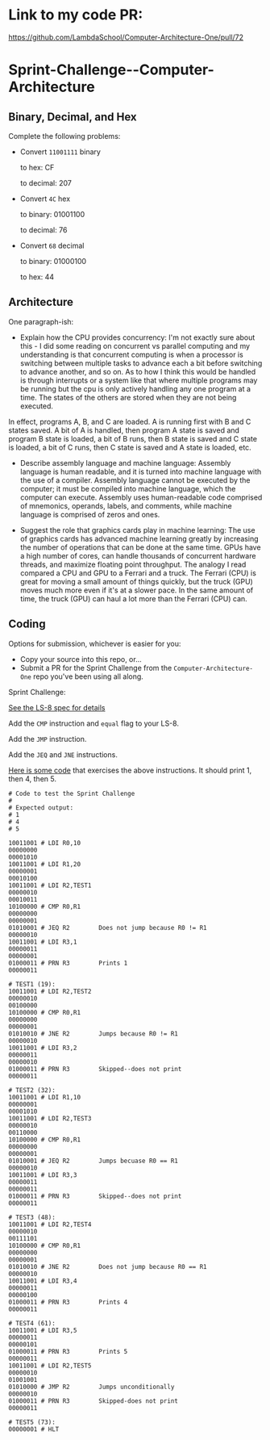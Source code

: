 # Link to my code PR:
https://github.com/LambdaSchool/Computer-Architecture-One/pull/72



# Sprint-Challenge--Computer-Architecture

## Binary, Decimal, and Hex

Complete the following problems:

* Convert `11001111` binary

    to hex: CF

    to decimal: 207


* Convert `4C` hex

    to binary: 01001100

    to decimal: 76


* Convert `68` decimal

    to binary: 01000100

    to hex: 44


## Architecture

One paragraph-ish:

* Explain how the CPU provides concurrency:
I'm not exactly sure about this - I did some reading on concurrent vs parallel computing and my understanding is that concurrent computing is when a processor is switching between multiple tasks to advance each a bit before switching to advance another, and so on. As to how I think this would be handled is through interrupts or a system like that where multiple programs may be running but the cpu is only actively handling any one program at a time. The states of the others are stored when they are not being executed.

In effect, programs A, B, and C are loaded. A is running first with B and C states saved. A bit of A is handled, then program A state is saved and program B state is loaded, a bit of B runs, then B state is saved and C state is loaded, a bit of C runs, then C state is saved and A state is loaded, etc.

* Describe assembly language and machine language:
Assembly language is human readable, and it is turned into machine language with the use of a compiler. Assembly language cannot be executed by the computer; it must be compiled into machine language, which the computer can execute. Assembly uses human-readable code comprised of mnemonics, operands, labels, and comments, while machine language is comprised of zeros and ones.


* Suggest the role that graphics cards play in machine learning:
The use of graphics cards has advanced machine learning greatly by increasing the number of operations that can be done at the same time. GPUs have a high number of cores, can handle thousands of concurrent hardware threads, and maximize floating point throughput. The analogy I read compared a CPU and GPU to a Ferrari and a truck. The Ferrari (CPU) is great for moving a small amount of things quickly, but the truck (GPU) moves much more even if it's at a slower pace. In the same amount of time, the truck (GPU) can haul a lot more than the Ferrari (CPU) can.


## Coding

Options for submission, whichever is easier for you:

* Copy your source into this repo, or...
* Submit a PR for the Sprint Challenge from the `Computer-Architecture-One` repo
  you've been using all along.

Sprint Challenge:

[See the LS-8 spec for details](https://github.com/LambdaSchool/Computer-Architecture-One/blob/master/LS8-SPEC.md)

Add the `CMP` instruction and `equal` flag to your LS-8.

Add the `JMP` instruction.

Add the `JEQ` and `JNE` instructions.


[Here is some code](sctest.ls8) that exercises the above instructions. It should
print 1, then 4, then 5.

```
# Code to test the Sprint Challenge
#
# Expected output:
# 1
# 4
# 5

10011001 # LDI R0,10
00000000
00001010
10011001 # LDI R1,20
00000001
00010100
10011001 # LDI R2,TEST1
00000010
00010011
10100000 # CMP R0,R1
00000000
00000001
01010001 # JEQ R2        Does not jump because R0 != R1
00000010
10011001 # LDI R3,1
00000011
00000001
01000011 # PRN R3        Prints 1
00000011

# TEST1 (19):
10011001 # LDI R2,TEST2
00000010
00100000
10100000 # CMP R0,R1
00000000
00000001
01010010 # JNE R2        Jumps because R0 != R1
00000010
10011001 # LDI R3,2
00000011
00000010
01000011 # PRN R3        Skipped--does not print
00000011

# TEST2 (32):
10011001 # LDI R1,10
00000001
00001010
10011001 # LDI R2,TEST3
00000010
00110000
10100000 # CMP R0,R1
00000000
00000001
01010001 # JEQ R2        Jumps becuase R0 == R1
00000010
10011001 # LDI R3,3
00000011
00000011
01000011 # PRN R3        Skipped--does not print
00000011

# TEST3 (48):
10011001 # LDI R2,TEST4
00000010
00111101
10100000 # CMP R0,R1
00000000
00000001
01010010 # JNE R2        Does not jump because R0 == R1
00000010
10011001 # LDI R3,4
00000011
00000100
01000011 # PRN R3        Prints 4
00000011

# TEST4 (61):
10011001 # LDI R3,5
00000011
00000101
01000011 # PRN R3        Prints 5
00000011
10011001 # LDI R2,TEST5
00000010
01001001
01010000 # JMP R2        Jumps unconditionally
00000010
01000011 # PRN R3        Skipped-does not print
00000011

# TEST5 (73):
00000001 # HLT
```

